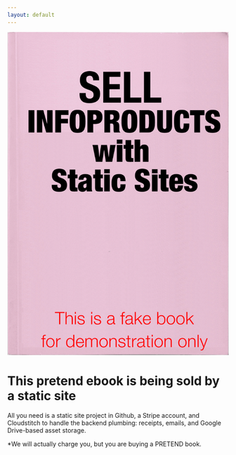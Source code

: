 ```yaml
---
layout: default
---
```


<div class="theBook">
  <img src="book.png">
</div>
<div class="thePitch">
  <div>
    <h1>This pretend ebook is being sold by a static site</h1>
    <p class="desc">All you need is a static site project in Github, a Stripe account, and Cloudstitch to handle the backend plumbing: receipts, emails, and Google Drive-based asset storage.</p>
    <form action="{{site.data.cloudstitch.api_endpoint}}" method="POST">
      <script
        src="https://checkout.stripe.com/checkout.js" class="stripe-button"
        data-key="pk_live_or1sC0BNcVEejcrQqDGx666f"
        data-amount="100"
        data-name="Pretend PDF Book"
        data-description="A pretend PDF Book"
        data-image="https://stripe.com/img/documentation/checkout/marketplace.png"
        data-locale="auto">
      </script>
      <input type="hidden" name="stripeAmount" value="100" />
      <input type="hidden" name="stripeCurrency" value="usd" />
      <input type="hidden" name="stripeDescription" value ="A pretend book." />
      <input type="hidden" name="_redirect" value =" https://cloudstitch-examples.github.io/infoproduct-store/thanks" />
    </form>
    <p class="smallprint">*We will actually charge you, but you are buying a PRETEND book.</p>
  </div>
</div>  

